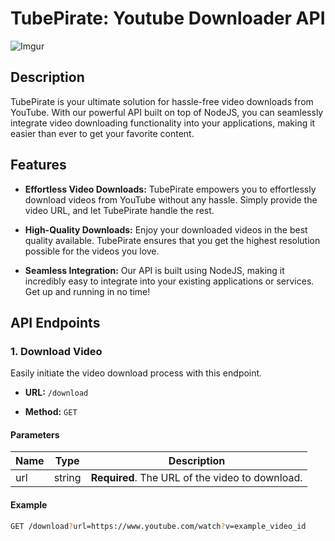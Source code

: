 # TubePirate: Youtube Downloader API

![Imgur](https://i.imgur.com/mvUep0h.png)

## Description

TubePirate is your ultimate solution for hassle-free video downloads from YouTube. With our powerful API built on top of NodeJS, you can seamlessly integrate video downloading functionality into your applications, making it easier than ever to get your favorite content.

## Features

- **Effortless Video Downloads:** TubePirate empowers you to effortlessly download videos from YouTube without any hassle. Simply provide the video URL, and let TubePirate handle the rest.

- **High-Quality Downloads:** Enjoy your downloaded videos in the best quality available. TubePirate ensures that you get the highest resolution possible for the videos you love.

- **Seamless Integration:** Our API is built using NodeJS, making it incredibly easy to integrate into your existing applications or services. Get up and running in no time!

## API Endpoints

### 1. Download Video

Easily initiate the video download process with this endpoint.

- **URL:** `/download`

- **Method:** `GET`

#### Parameters

| Name | Type   | Description                                     |
| ---- | ------ | ----------------------------------------------- |
| url  | string | **Required**. The URL of the video to download. |

#### Example

```bash
GET /download?url=https://www.youtube.com/watch?v=example_video_id
```